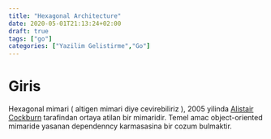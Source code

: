 ```yaml
---
title: "Hexagonal Architecture"
date: 2020-05-01T21:13:24+02:00
draft: true
tags: ["go"]
categories: ["Yazilim Gelistirme","Go"]
---
```


# Giris

Hexagonal mimari ( altigen mimari diye cevirebiliriz ), 2005 yilinda [Alistair Cockburn](https://twitter.com/TotherAlistair) tarafindan ortaya atilan bir mimaridir. 
Temel amac object-oriented mimaride yasanan dependenncy karmasasina bir cozum bulmaktir.  